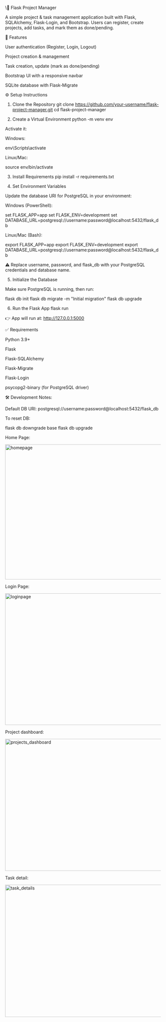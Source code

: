 \📌 Flask Project Manager

A simple project & task management application built with Flask, SQLAlchemy, Flask-Login, and Bootstrap.
Users can register, create projects, add tasks, and mark them as done/pending.

🚀 Features

User authentication (Register, Login, Logout)

Project creation & management

Task creation, update (mark as done/pending)

Bootstrap UI with a responsive navbar

SQLite database with Flask-Migrate

⚙️ Setup Instructions
1. Clone the Repository
git clone https://github.com/your-username/flask-project-manager.git
cd flask-project-manager

2. Create a Virtual Environment
python -m venv env


Activate it:

Windows:

env\Scripts\activate


Linux/Mac:

source env/bin/activate

3. Install Requirements
pip install -r requirements.txt

4. Set Environment Variables

Update the database URI for PostgreSQL in your environment:

Windows (PowerShell):

set FLASK_APP=app
set FLASK_ENV=development
set DATABASE_URL=postgresql://username:password@localhost:5432/flask_db


Linux/Mac (Bash):

export FLASK_APP=app
export FLASK_ENV=development
export DATABASE_URL=postgresql://username:password@localhost:5432/flask_db


⚠️ Replace username, password, and flask_db with your PostgreSQL credentials and database name.

5. Initialize the Database

Make sure PostgreSQL is running, then run:

flask db init
flask db migrate -m "Initial migration"
flask db upgrade

6. Run the Flask App
flask run


👉 App will run at: http://127.0.0.1:5000


✅ Requirements

Python 3.9+

Flask

Flask-SQLAlchemy

Flask-Migrate

Flask-Login

psycopg2-binary (for PostgreSQL driver)

🛠️ Development Notes:

Default DB URI: postgresql://username:password@localhost:5432/flask_db

To reset DB:

flask db downgrade base
flask db upgrade

Home Page:

<img width="959" height="437" alt="homepage" src="https://github.com/user-attachments/assets/433ac9e8-8d57-4507-b654-06cb0bb5fdb6" />

Login Page:

<img width="959" height="426" alt="loginpage" src="https://github.com/user-attachments/assets/b53f9b22-ba6d-4cef-be36-73be18b46d12" />

Project dashboard:

<img width="959" height="427" alt="projects_dashboard" src="https://github.com/user-attachments/assets/9f8ec128-b28c-4721-b283-36a7f5276966" />

Task detail:

<img width="959" height="428" alt="task_details" src="https://github.com/user-attachments/assets/b556d46f-e8f5-4f8c-82a7-1bd9b32fda80" />

